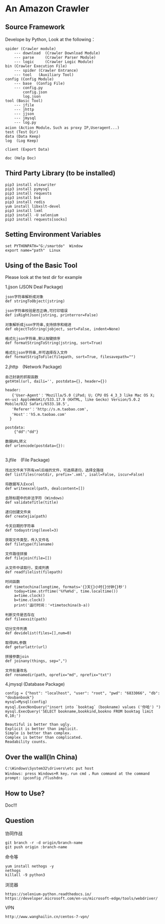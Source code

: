 # An Amazon Crawler

## Source Framework
Develope by Python, Look at the following：

    spider (Crawler module)
        --- download  (Crawler Download Module)
        --- parse     (Crawler Parser Module)
        --- logic     (Crawler Logic Module)
    bin (Crawler Execution File)
        --- spider (Crawler Entrance)
        --- tool   (Auxiliary Tool)
    config (Config Module)
        --- base  (Config File)
        --- config.py
            config.json
            log.json
    tool (Basic Tool)
        --- jfile
        --- jhttp
        --- jjson
        --- jmysql
        --- log.py
    acion (Action Module，Such as proxy IP,Useragent...)
    test (Test Dir)
    data (Data Keep)
    log  (Log Keep)
    
    client (Export Data)
    
    doc (Help Doc)

## Third Party Library (to be installed)
```
pip3 install xlsxwriter
pip3 install pymysql
pip3 install requests
pip3 install bs4
pip3 install redis
yum install libxslt-devel
pip3 install lxml
pip3 install -U selenium
pip3 install requests[socks]
```

## Setting Environment Variables
```
set PYTHONPATH="G:/smartdo"  Window
export name="path"  Linux
```

## Using of the Basic Tool
Please look at the test dir for example

1.jjson (JSON Deal Package)

```
json字符串解析成对象
def stringToObject(jstring)

json字符串校验是否正确,可打印错误
def isRightJson(jstring, printerror=False)

对象解析成json字符串,支持排序和缩进
def objectToString(jobject, sort=False, indent=None)

格式化json字符串,默认按键排序
def formatStringToString(jstring, sort=True)

格式化json字符串,并可选择存入文件
def formatStrigToFile(filepath, sort=True, filesavepath="")
```

2.jhttp　(Network Package)

```
自己封装的抓取函数
getHtml(url, daili='', postdata={}, header={})

header:
   {'User-Agent'：'Mozilla/5.0 (iPad; U; CPU OS 4_3_3 like Mac OS X; en-us) AppleWebKit/533.17.9 (KHTML, like Gecko) Version/5.0.2 Mobile/8J2 Safari/6533.18.5',
   'Referer'：'http://s.m.taobao.com',
   'Host'：'h5.m.taobao.com'
  }
 
postdata:
    {"dd":"dd"}
    
数据URL转义
def urlencode(postdata={}):
    
```

3.jfile　(File Package)

```
找出文件夹下所有xml后缀的文件，可选择递归，选择全路径
def listfiles(rootdir, prefix='.xml', isall=False, iscur=False)

将数据写入Excel
def writeexcel(path, dealcontent=[])

去除标题中的非法字符 (Windows)
def validateTitle(title)

递归创建文件夹
def createjia(path)

今天日期的字符串
def todaystring(level=3)

获取文件类型，传入文件名
def filetype(filename)

文件路径拼接
def filejoin(file=[])

从文件中读取行，变成列表
def readfilelist(filepath)

时间函数
def timetochina(longtime, formats='{}天{}小时{}分钟{}秒')
    today=time.strftime('%Y%m%d', time.localtime())
    a=time.clock()
    b=time.clock()
    print('运行时间：'+timetochina(b-a))
    
判断文件是否存在
def fileexsit(path)

切分文件列表
def devidelist(files=[],num=0)

取得URL参数
def geturlattr(url)

拼接参数join
def joinany(things, sep=",")

文件批量改名
def renamedir(path, oprefix="md", nprefix="txt")
```

4.jmysql (Database Package)

```
config = {"host": "localhost", "user": "root", "pwd": "6833066", "db": "doubanbook"}
mysql=Mysql(config)
mysql.ExecNonQuery("insert into `booktag` (bookname) values ('你哈') ")
mysql.ExecQuery('SELECT bookname,bookkind,bookno FROM booktag limit 0,10;')
```


```
Beautiful is better than ugly.
Explicit is better than implicit.
Simple is better than complex.
Complex is better than complicated.
Readability counts.
```

## Over the wall(In China)

```
C:\Windows\System32\drivers\etc put host
Windows: press Windows+R key，run cmd ，Run command at the command prompt: ipconfig /flushdns
```

## How to Use?
Doc!!!

## Question

协同作战
```
git branch -r -d origin/branch-name
git push origin :branch-name
```

命令等
```
yum install nethogs -y
nethogs
killall -9 python3
```

浏览器
```
https://selenium-python.readthedocs.io/
https://developer.microsoft.com/en-us/microsoft-edge/tools/webdriver/
```

VPN
```
http://www.wanghailin.cn/centos-7-vpn/
```